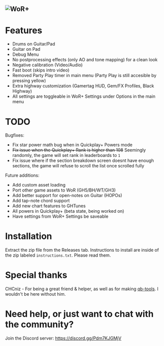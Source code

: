 ![WoR+](https://media.githubusercontent.com/media/kernaltrap8/kernaltrap8.github.io/main/img/worplus-gif-header.GIF)
---------------------------------
# Features
- Drums on Guitar/Pad
- Guitar on Pad
- Debug Menu
- No postprocessing effects (only AO and tone mapping) for a clean look
- Negative calibration (Video/Audio)
- Fast boot (skips intro video)
- Removed Party Play timer in main menu (Party Play is still accesible by pressing yellow)
- Extra highway customization (Gamertag HUD, Gem/FX Profiles, Black Highway)
- All settings are toggleable in WoR+ Settings under Options in the main menu

# TODO
Bugfixes:
  - Fix star power math bug when in Quickplay+ Powers mode
  - ~~Fix issue when the Quickplay+ Rank is higher than 108~~ Seemingly randomly, the game will set rank in leaderboards to `1`
  - Fix issue where if the section breakdown screen doesnt have enough sections, the game will refuse to scroll the list once scrolled fully<br>

Future additions:
  - Add custom asset loading
  - Port other game assets to WoR (GH5/BH/WT/GH3)
  - Add better support for open-notes on Guitar (HOPOs)
  - Add tap-note chord support
  - Add new chart features to GHTunes<br>
  - All powers in Quickplay+ (beta state, being worked on)
  - Have settings from WoR+ Settings be saveable

# Installation
Extract the zip file from the Releases tab. Instructions to install are inside of the zip labeled `instructions.txt`. Please read them.

# Special thanks
CHCniz - For being a great friend & helper, as well as for making [qb-tools](https://github.com/chc/qb-tools). I wouldn't be here without him.

# Need help, or just want to chat with the community?
Join the Discord server: https://discord.gg/Pdm7KJGMjV
